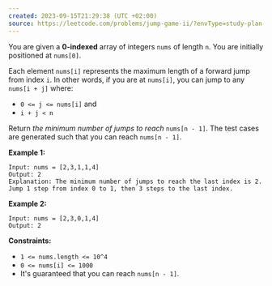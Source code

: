 ```yaml
---
created: 2023-09-15T21:29:38 (UTC +02:00)
source: https://leetcode.com/problems/jump-game-ii/?envType=study-plan-v2&envId=top-interview-150
---
```

You are given a **0-indexed** array of integers `nums` of length `n`. You are initially positioned at `nums[0]`.

Each element `nums[i]` represents the maximum length of a forward jump from index `i`. In other words, if you are at `nums[i]`, you can jump to any `nums[i + j]` where:

-   `0 <= j <= nums[i]` and
-   `i + j < n`

Return _the minimum number of jumps to reach_ `nums[n - 1]`. The test cases are generated such that you can reach `nums[n - 1]`.

**Example 1:**

```
Input: nums = [2,3,1,1,4]
Output: 2
Explanation: The minimum number of jumps to reach the last index is 2. Jump 1 step from index 0 to 1, then 3 steps to the last index.

```

**Example 2:**

```
Input: nums = [2,3,0,1,4]
Output: 2

```

**Constraints:**

-   `1 <= nums.length <= 10^4`
-   `0 <= nums[i] <= 1000`
-   It's guaranteed that you can reach `nums[n - 1]`.
